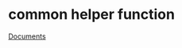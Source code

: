 # common helper function

[Documents](https://github.com/GongT/baobao/blob/master/@idlebox/common/docs/package-public.d.ts)
